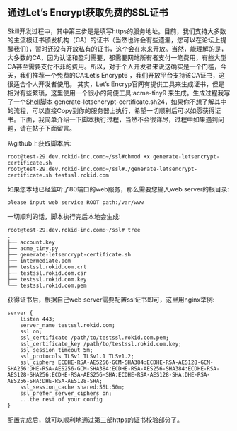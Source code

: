 ## 通过Let’s Encrypt获取免费的SSL证书
 
Skill开发过程中，其中第三步是是填写https的服务地址。目前，我们支持大多数的主流根证书颁发机构（CA）的证书（当然也许会有些遗漏，您可以在论坛上提醒我们），暂时还没有开放私有的证书，这个会在未来开放。当然，能理解的是，大多数的CA，因为认证和盈利需要，都需要网站所有者支付一笔费用，有些大型CA甚至需要支付不菲的费用。所以，对于个人开发者来说这确实是一个门槛，今天，我们推荐一个免费的CA:Let’s Encrypt6 ，我们开放平台支持该CA证书，这很适合个人开发者使用。
其实，Let’s Encryp官网有提供工具来生成证书，但是相对有些繁琐，这里使用一个很小的简便工具:acme-tiny9 来生成。生成过程我写了一个[Shell脚本](https://github.com/Rokid/rokid-skill-tools/blob/master/generate-letsencrypt-certificate.sh) generate-letsencrypt-certificate.sh24，如果你不想了解其中的流程，可以直接Copy到你的服务器上执行，希望一切顺利后可以如愿获得证书。下面，我简单介绍一下脚本执行过程，当然不会很详尽，过程中如果遇到问题，请在帖子下面留言。

从github上获取脚本后:
```
root@test-29.dev.rokid-inc.com:~/ssl#chmod +x generate-letsencrypt-certificate.sh
root@test-29.dev.rokid-inc.com:~/ssl#./generate-letsencrypt-certificate.sh testssl.rokid.com
```
如果您本地已经监听了80端口的web服务，那么需要您输入web server的根目录:
```
please input web service ROOT path:/var/www
```
一切顺利的话，脚本执行完后本地会生成:
```
root@test-29.dev.rokid-inc.com:~/ssl# tree
.
├── account.key
├── acme_tiny.py
├── generate-letsencrypt-certificate.sh
├── intermediate.pem
├── testssl.rokid.com.crt
├── testssl.rokid.com.csr
├── testssl.rokid.com.key
└── testssl.rokid.com.pem
```
获得证书后，根据自己web server需要配置ssl证书即可，这里用nginx举例:
```
server {
    listen 443;
    server_name testssl.rokid.com;
    ssl on;
    ssl_certificate /path/to/testssl.rokid.com.pem;
    ssl_certificate_key /path/to/testssl.rokid.com.key;
    ssl_session_timeout 5m;
    ssl_protocols TLSv1 TLSv1.1 TLSv1.2;
    ssl_ciphers ECDHE-RSA-AES256-GCM-SHA384:ECDHE-RSA-AES128-GCM-SHA256:DHE-RSA-AES256-GCM-SHA384:ECDHE-RSA-AES256-SHA384:ECDHE-RSA-AES128-SHA256:ECDHE-RSA-AES256-SHA:ECDHE-RSA-AES128-SHA:DHE-RSA-AES256-SHA:DHE-RSA-AES128-SHA;
    ssl_session_cache shared:SSL:50m;
    ssl_prefer_server_ciphers on;
    ...the rest of your config
}
```
配置完成后，就可以顺利地通过第三部https的证书校验部分了。